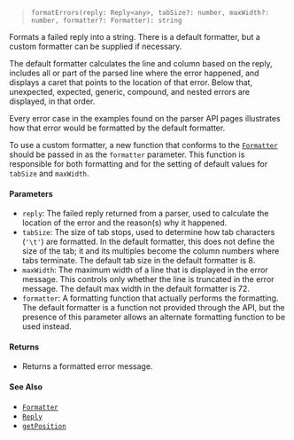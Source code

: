 <!--
 Copyright (c) 2020 Thomas J. Otterson
 
 This software is released under the MIT License.
 https://opensource.org/licenses/MIT
-->

> `formatErrors(reply: Reply<any>, tabSize?: number, maxWidth?: number, formatter?: Formatter): string`

Formats a failed reply into a string. There is a default formatter, but a custom formatter can be supplied if necessary.

The default formatter calculates the line and column based on the reply, includes all or part of the parsed line where the error happened, and displays a caret that points to the location of that error. Below that, unexpected, expected, generic, compound, and nested errors are displayed, in that order.

Every error case in the examples found on the parser API pages illustrates how that error would be formatted by the default formatter.

To use a custom formatter, a new function that conforms to the [`Formatter`](../types/formatter.md) should be passed in as the `formatter` parameter. This function is responsible for both formatting and for the setting of default values for `tabSize` and `maxWidth`.

#### Parameters

* `reply`: The failed reply returned from a parser, used to calculate the location of the error and the reason(s) why it happened.
* `tabSize`: The size of tab stops, used to determine how tab characters (`'\t'`) are formatted. In the default formatter, this does not define the size of the tab; it and its multiples become the column numbers where tabs terminate. The default tab size in the default formatter is 8.
* `maxWidth`: The maximum width of a line that is displayed in the error message. This controls only whether the line is truncated in the error message. The default max width in the default formatter is 72.
* `formatter`: A formatting function that actually performs the formatting. The default formatter is a function not provided through the API, but the presence of this parameter allows an alternate formatting function to be used instead.

#### Returns

* Returns a formatted error message.

#### See Also

* [`Formatter`](../types/formatter.md)
* [`Reply`](../types/reply.md)
* [`getPosition`](getposition.md)